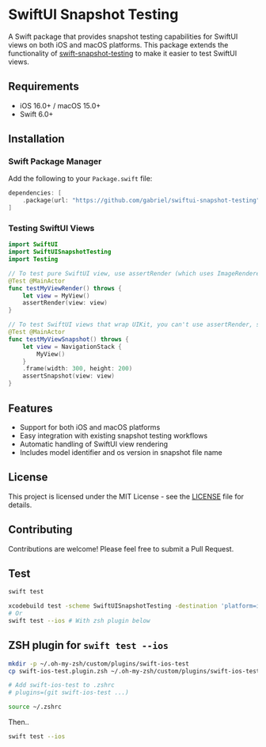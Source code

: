 # SwiftUI Snapshot Testing

A Swift package that provides snapshot testing capabilities for SwiftUI views on both iOS and macOS platforms. This package extends the functionality of [swift-snapshot-testing](https://github.com/pointfreeco/swift-snapshot-testing) to make it easier to test SwiftUI views.

## Requirements

- iOS 16.0+ / macOS 15.0+
- Swift 6.0+

## Installation

### Swift Package Manager

Add the following to your `Package.swift` file:

```swift
dependencies: [
    .package(url: "https://github.com/gabriel/swiftui-snapshot-testing", from: "1.0.0")
]
```

### Testing SwiftUI Views

```swift
import SwiftUI
import SwiftUISnapshotTesting
import Testing

// To test pure SwiftUI view, use assertRender (which uses ImageRenderer).
@Test @MainActor
func testMyViewRender() throws {
    let view = MyView()
    assertRender(view: view)
}

// To test SwiftUI views that wrap UIKit, you can't use assertRender, so use assertSnapshot.
@Test @MainActor
func testMyViewSnapshot() throws {
    let view = NavigationStack {
        MyView()
    }
    .frame(width: 300, height: 200)
    assertSnapshot(view: view)
}
```

## Features

- Support for both iOS and macOS platforms
- Easy integration with existing snapshot testing workflows
- Automatic handling of SwiftUI view rendering
- Includes model identifier and os version in snapshot file name

## License

This project is licensed under the MIT License - see the [LICENSE](LICENSE) file for details.

## Contributing

Contributions are welcome! Please feel free to submit a Pull Request.

## Test

```sh
swift test
```

```sh
xcodebuild test -scheme SwiftUISnapshotTesting -destination 'platform=iOS Simulator,name=iPhone 16,OS=18.5'
# Or
swift test --ios # With zsh plugin below
```

## ZSH plugin for `swift test --ios`

```sh
mkdir -p ~/.oh-my-zsh/custom/plugins/swift-ios-test
cp swift-ios-test.plugin.zsh ~/.oh-my-zsh/custom/plugins/swift-ios-test/swift-ios-test.plugin.zsh

# Add swift-ios-test to .zshrc
# plugins=(git swift-ios-test ...)

source ~/.zshrc
```

Then..

```sh
swift test --ios
```

